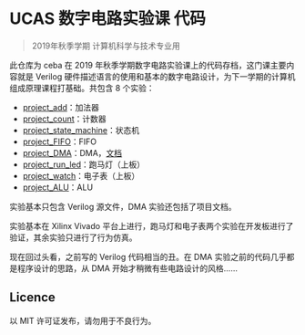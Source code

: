# UCAS 数字电路实验课 代码
> 2019年秋季学期 计算机科学与技术专业用

此仓库为 ceba 在 2019 年秋季学期数字电路实验课上的代码存档，这门课主要内容就是 Verilog 硬件描述语言的使用和基本的数字电路设计，为下一学期的计算机组成原理课程打基础。共包含 8 个实验：
* [project_add](project_add/)：加法器
* [project_count](project_count/)：计数器
* [project_state_machine](project_state_machine/)：状态机
* [project_FIFO](project_FIFO/)：FIFO
* [project_DMA](project_DMA/)：DMA，[文档](project_DMA/docs/DMA项目文档.md)
* [project_run_led](project_run_led/)：跑马灯（上板）
* [project_watch](project_watch/)：电子表（上板）
* [project_ALU](project_ALU/)：ALU

实验基本只包含 Verilog 源文件，DMA 实验还包括了项目文档。

实验基本在 Xilinx Vivado 平台上进行，跑马灯和电子表两个实验在开发板进行了验证，其余实验只进行了行为仿真。

现在回过头看，之前写的 Verilog 代码相当的丑。在 DMA 实验之前的代码几乎都是程序设计的思路，从 DMA 开始才稍微有些电路设计的风格……

## Licence
以 MIT 许可证发布，请勿用于不良行为。